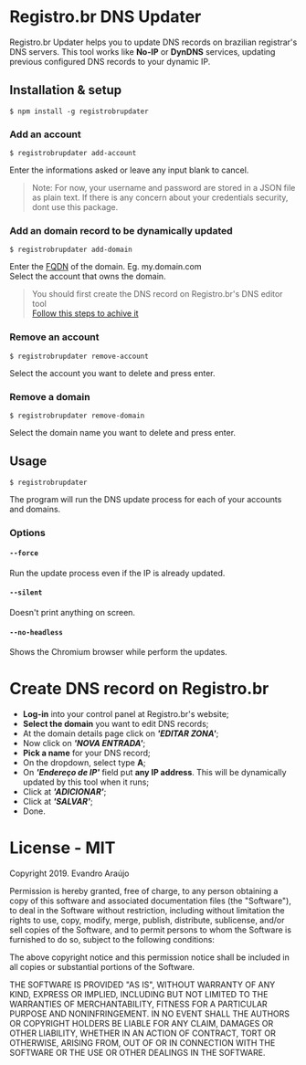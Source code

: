 # Registro.br DNS Updater
Registro.br Updater helps you to update DNS records on brazilian registrar's DNS servers. This tool works like **No-IP** or **DynDNS** services, updating previous configured DNS records to your dynamic IP.

## Installation & setup
`$ npm install -g registrobrupdater`

### Add an account
`$ registrobrupdater add-account`

Enter the informations asked or leave any input blank to cancel.

> Note: For now, your username and password are stored in a JSON file as plain text. If there is any concern about your credentials security, dont use this package.

### Add an domain record to be dynamically updated
`$ registrobrupdater add-domain`

Enter the [FQDN](https://en.wikipedia.org/wiki/Fully_qualified_domain_name) of the domain. Eg. my.domain.com  
Select the account that owns the domain.

> You should first create the DNS record on Registro.br's DNS editor tool  
> [Follow this steps to achive it](#Create-DNS-record-on-Registro.br)

### Remove an account
`$ registrobrupdater remove-account`

Select the account you want to delete and press enter.

### Remove a domain
`$ registrobrupdater remove-domain`

Select the domain name you want to delete and press enter.

## Usage
`$ registrobrupdater`

The program will run the DNS update process for each of your accounts and domains.

### Options

#### `--force`
Run the update process even if the IP is already updated.

#### `--silent`
Doesn't print anything on screen.

#### `--no-headless`
Shows the Chromium browser while perform the updates.

# Create DNS record on Registro.br
* **Log-in** into your control panel at Registro.br's website;
* **Select the domain** you want to edit DNS records;
* At the domain details page click on _**'EDITAR ZONA'**_;
* Now click on _**'NOVA ENTRADA'**_;
* **Pick a name** for your DNS record;
* On the dropdown, select type **A**;
* On _**'Endereço de IP'**_ field put **any IP address**. This will be dynamically updated by this tool when it runs;
* Click at _**'ADICIONAR'**_;
* Click at _**'SALVAR'**_;
* Done.

# License - MIT

Copyright 2019. Evandro Araújo

Permission is hereby granted, free of charge, to any person obtaining a copy of this software and associated documentation files (the "Software"), to deal in the Software without restriction, including without limitation the rights to use, copy, modify, merge, publish, distribute, sublicense, and/or sell copies of the Software, and to permit persons to whom the Software is furnished to do so, subject to the following conditions:

The above copyright notice and this permission notice shall be included in all copies or substantial portions of the Software.

THE SOFTWARE IS PROVIDED "AS IS", WITHOUT WARRANTY OF ANY KIND, EXPRESS OR IMPLIED, INCLUDING BUT NOT LIMITED TO THE WARRANTIES OF MERCHANTABILITY, FITNESS FOR A PARTICULAR PURPOSE AND NONINFRINGEMENT. IN NO EVENT SHALL THE AUTHORS OR COPYRIGHT HOLDERS BE LIABLE FOR ANY CLAIM, DAMAGES OR OTHER LIABILITY, WHETHER IN AN ACTION OF CONTRACT, TORT OR OTHERWISE, ARISING FROM, OUT OF OR IN CONNECTION WITH THE SOFTWARE OR THE USE OR OTHER DEALINGS IN THE SOFTWARE.
